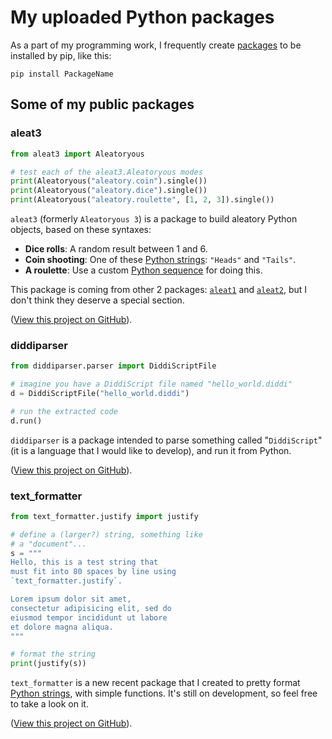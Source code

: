 # My uploaded Python packages

As a part of my programming work, I frequently create [packages](https://packaging.python.org/glossary/#term-Import-Package) to be installed by pip, like this:

```
pip install PackageName
```

## Some of my public packages

### aleat3

```python
from aleat3 import Aleatoryous

# test each of the aleat3.Aleatoryous modes
print(Aleatoryous("aleatory.coin").single())
print(Aleatoryous("aleatory.dice").single())
print(Aleatoryous("aleatory.roulette", [1, 2, 3]).single())
```

`aleat3` \(formerly `Aleatoryous 3`\) is a package to build aleatory Python objects, based on these syntaxes:

- **Dice rolls**: A random result between 1 and 6.
- **Coin shooting**: One of these [Python strings](https://docs.python.org/3.8/library/stdtypes.html#text-sequence-type-str): `"Heads"` and `"Tails"`.
- **A roulette**: Use a custom [Python sequence](https://docs.python.org/3.8/library/stdtypes.html#sequence-types-list-tuple-range) for doing this.

This package is coming from other 2 packages: [`aleat1`](http://github.com/diddileija/aleat1) and [`aleat2`](http://github.com/diddileija/aleat2),
but I don't think they deserve a special section.

\([View this project on GitHub](http://github.com/diddileija/aleat3)\).

### diddiparser

```python
from diddiparser.parser import DiddiScriptFile

# imagine you have a DiddiScript file named "hello_world.diddi"
d = DiddiScriptFile("hello_world.diddi")

# run the extracted code
d.run()
```

`diddiparser` is a package intended to parse something called "`DiddiScript`" \(it is a language that I would like to develop\), and run it from Python.

\([View this project on GitHub](http://github.com/diddileija/diddiparser)\).

### text\_formatter

```python
from text_formatter.justify import justify

# define a (larger?) string, something like
# a "document"...
s = """
Hello, this is a test string that
must fit into 80 spaces by line using
`text_formatter.justify`.

Lorem ipsum dolor sit amet, 
consectetur adipisicing elit, sed do 
eiusmod tempor incididunt ut labore 
et dolore magna aliqua.
"""

# format the string
print(justify(s))
```

`text_formatter` is a new recent package that I created to pretty format [Python strings](https://docs.python.org/3.8/library/stdtypes.html#text-sequence-type-str), with simple
functions. It's still on development, so feel free to take a look on it.

\([View this project on GitHub](http://github.com/diddileija/text_formatter)\).
